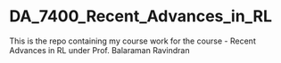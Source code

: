 # DA_7400_Recent_Advances_in_RL
This is the repo containing my course work for the course - Recent Advances in RL under Prof. Balaraman Ravindran

